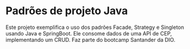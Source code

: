 # Padrões de projeto Java

 Este projeto exemplifica o uso dos padrões Facade, Strategy e Singleton usando Java e SpringBoot.  Ele consome dados de uma API de CEP, implementando um CRUD.  Faz parte do bootcamp Santander da DIO.
